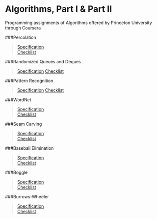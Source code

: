 Algorithms, Part I & Part II
============

Programming assignments of Algorithms offered by Princeton University through Coursera 

###Percolation

>[Specification](http://coursera.cs.princeton.edu/algs4/assignments/percolation.html)  
>[Checklist](http://coursera.cs.princeton.edu/algs4/checklists/percolation.html)

###Randomized Queues and Deques
>[Specification](http://coursera.cs.princeton.edu/algs4/assignments/queues.html)
>[Checklist](http://coursera.cs.princeton.edu/algs4/checklists/queues.html)

###Pattern Recognition
>[Specification](http://coursera.cs.princeton.edu/algs4/assignments/collinear.html)
>[Checklist](http://coursera.cs.princeton.edu/algs4/checklists/collinear.html)

###WordNet

>[Specification](http://coursera.cs.princeton.edu/algs4/assignments/wordnet.html)  
>[Checklist](http://coursera.cs.princeton.edu/algs4/checklists/wordnet.html)

###Seam Carving

>[Specification](http://coursera.cs.princeton.edu/algs4/assignments/seamCarving.html)  
>[Checklist](http://coursera.cs.princeton.edu/algs4/checklists/seamCarving.html)

###Baseball Elimination

>[Specification](http://coursera.cs.princeton.edu/algs4/assignments/baseball.html)  
>[Checklist](http://coursera.cs.princeton.edu/algs4/checklists/baseball.html)

###Boggle
>[Specification](http://coursera.cs.princeton.edu/algs4/assignments/boggle.html)  
>[Checklist](http://coursera.cs.princeton.edu/algs4/checklists/boggle.html)

###Burrows-Wheeler
>[Specification](http://coursera.cs.princeton.edu/algs4/assignments/burrows.html)  
[Checklist](http://coursera.cs.princeton.edu/algs4/checklists/burrows.html)